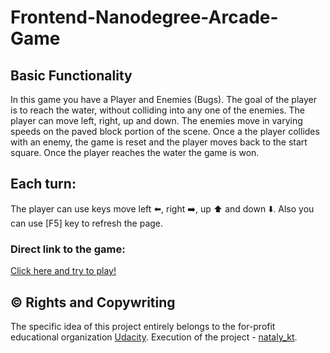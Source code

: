 # **Frontend-Nanodegree-Arcade-Game**

## Basic Functionality

In this game you have a Player and Enemies (Bugs). The goal of the player is to reach the water, without colliding into any one of the enemies. The player can move left, right, up and down. The enemies move in varying speeds on the paved block portion of the scene. Once a the player collides with an enemy, the game is reset and the player moves back to the start square. Once the player reaches the water the game is won.

## Each turn:

The player can use keys move left :arrow_left:, right :arrow_right:, up :arrow_up: and down :arrow_down:. Also you can use [F5] key to refresh the page.

### Direct link to the game: 

[Click here and try to play!](https://natalykt.github.io/Udacity_projects/Matching%20Game%20(Find%20Pairs)/index.html)

## :copyright: Rights and Copywriting 

The specific idea of this project entirely belongs to the for-profit educational organization [Udacity](https://udacity.com).
Execution of the project - [nataly_kt](https://github.com/NatalyKT).